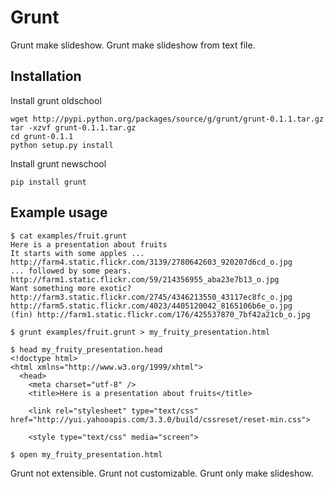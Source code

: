 Grunt
=====

Grunt make slideshow. Grunt make slideshow from text file.

Installation
------------

Install grunt oldschool

    wget http://pypi.python.org/packages/source/g/grunt/grunt-0.1.1.tar.gz
    tar -xzvf grunt-0.1.1.tar.gz
    cd grunt-0.1.1
    python setup.py install

Install grunt newschool

    pip install grunt

Example usage
-------------

    $ cat examples/fruit.grunt
    Here is a presentation about fruits
    It starts with some apples ... http://farm4.static.flickr.com/3139/2780642603_920207d6cd_o.jpg
    ... followed by some pears. http://farm1.static.flickr.com/59/214356955_aba23e7b13_o.jpg
    Want something more exotic?
    http://farm3.static.flickr.com/2745/4346213550_43117ec8fc_o.jpg
    http://farm5.static.flickr.com/4023/4405120042_8165106b6e_o.jpg
    (fin) http://farm1.static.flickr.com/176/425537870_7bf42a21cb_o.jpg
    
    $ grunt examples/fruit.grunt > my_fruity_presentation.html
    
    $ head my_fruity_presentation.head
    <!doctype html> 
    <html xmlns="http://www.w3.org/1999/xhtml"> 
      <head> 
        <meta charset="utf-8" /> 
        <title>Here is a presentation about fruits</title> 

        <link rel="stylesheet" type="text/css" href="http://yui.yahooapis.com/3.3.0/build/cssreset/reset-min.css">

        <style type="text/css" media="screen">
    
    $ open my_fruity_presentation.html

Grunt not extensible. Grunt not customizable. Grunt only make slideshow.

